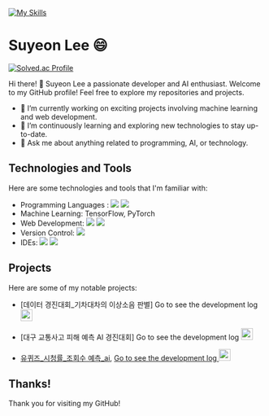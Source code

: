 

<!--
**LEESUSUSUSU/LEESUSUSUSU** is a ✨ _special_ ✨ repository because its `README.md` (this file) appears on your GitHub profile.

Here are some ideas to get you started:


- 🔭 I’m currently working on ...
- 🌱 I’m currently learning ...
- 👯 I’m looking to collaborate on ...
- 🤔 I’m looking for help with ...
- 💬 Ask me about ...
- 📫 How to reach me: ...
- 😄 Pronouns: ...
- ⚡ Fun fact: ...
-->






<!--<p align="left">
<img height="150em" src="https://github-readme-stats.vercel.app/api?username=SuYeun&theme=flag-india&show_icons=true&include_all_commits=true&bg_color=30,e96443,904e95&title_color=fff&text_color=fff">
<img height="150em" src="https://github-readme-stats.vercel.app/api/top-langs?username=SuYeun&theme=flag-india&show_icons=true&include_all_commits=true&bg_color=30,e96443,904e95&title_color=fff&text_color=fff">

</p>-->

[![My Skills](https://skillicons.dev/icons?i=java,spring,python,tensorflow,mysql,git,&theme=light)](https://skillicons.dev)


# Suyeon Lee 😄

[![Solved.ac Profile](http://mazassumnida.wtf/api/v2/generate_badge?boj=pio023)](https://solved.ac/pio023/)


Hi there! 👋 Suyeon Lee a passionate developer and AI enthusiast. Welcome to my GitHub profile! Feel free to explore my repositories and projects.

- 🔭 I’m currently working on exciting projects involving machine learning and web development.
- 🌱 I’m continuously learning and exploring new technologies to stay up-to-date.
- 💬 Ask me about anything related to programming, AI, or technology.

## Technologies and Tools

Here are some technologies and tools that I'm familiar with:

- Programming Languages :  <img src="https://img.shields.io/badge/Python-3776AB?style=flat-square&logo=Python&logoColor=white"/> <img src="https://img.shields.io/badge/java-007396?style=flat-square&logo=java&logoColor=white"/>
- Machine Learning:  TensorFlow, PyTorch
- Web Development:  <img src="https://img.shields.io/badge/Flask-000000?style=flat-square&logo=flask&logoColor=white"/> <img src="https://img.shields.io/badge/React-61DAFB?style=flat-square&logo=React&logoColor=black"/>
- Version Control:  <img src="https://img.shields.io/badge/Git-F05032?style=flat-square&logo=git&logoColor=white"/>
- IDEs:  <img src="https://img.shields.io/badge/Visual Studio Code-007ACC?style=flat-square&logo=Visual Studio Code&logoColor=white"/> <img src="https://img.shields.io/badge/Google Colab-F9AB00?style=flat-square&logo=Google Colab&logoColor=white"/>

## Projects

Here are some of my notable projects:


- [데이터 경진대회_기차대차의 이상소음 판별] Go to see the development log  <img width="23" src="[https://upload.wikimedia.org/wikipedia/commons/e/e9/Notion-logo.svg](https://shrub-snap-550.notion.site/02bdf271067b4de6bd30e72e18cc2522?pvs=4](https://suyeun.notion.site/AI-DATA-AI-fft-cnn-8b939e6cbd9f4e4390a5c6f8b3c48c24?pvs=4)"> </a>

- [대구 교통사고 피해 예측 AI 경진대회] Go to see the development log  <img width="23" src="[https://upload.wikimedia.org/wikipedia/commons/e/e9/Notion-logo.svg](https://shrub-snap-550.notion.site/02bdf271067b4de6bd30e72e18cc2522?pvs=4](https://suyeun.notion.site/AI-xgboost-320c7cdfe7e24e08bb26b7e203b28bd7?pvs=4)"> </a>
- [유퀴즈_시청률_조회수 예측_ai](https://github.com/sou05091/MainProject_LicensePlate), <a href="https://shrub-snap-550.notion.site/02bdf271067b4de6bd30e72e18cc2522?pvs=4">Go to see the development log  <img width="23" src="https://upload.wikimedia.org/wikipedia/commons/e/e9/Notion-logo.svg"> </a>





## Thanks!

Thank you for visiting my GitHub!



